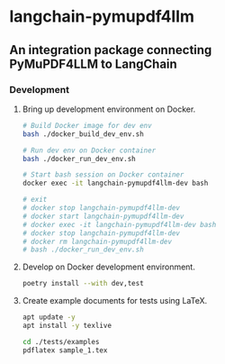# langchain-pymupdf4llm
## An integration package connecting PyMuPDF4LLM to LangChain

### Development

1. Bring up development environment on Docker.
    ``` bash
    # Build Docker image for dev env
    bash ./docker_build_dev_env.sh

    # Run dev env on Docker container
    bash ./docker_run_dev_env.sh

    # Start bash session on Docker container
    docker exec -it langchain-pymupdf4llm-dev bash

    # exit
    # docker stop langchain-pymupdf4llm-dev
    # docker start langchain-pymupdf4llm-dev
    # docker exec -it langchain-pymupdf4llm-dev bash
    # docker stop langchain-pymupdf4llm-dev
    # docker rm langchain-pymupdf4llm-dev
    # bash ./docker_run_dev_env.sh
    ```

2. Develop on Docker development environment.
    ``` bash
    poetry install --with dev,test
    ```

3. Create example documents for tests using LaTeX.
    ``` bash
    apt update -y
    apt install -y texlive

    cd ./tests/examples
    pdflatex sample_1.tex
    ```
